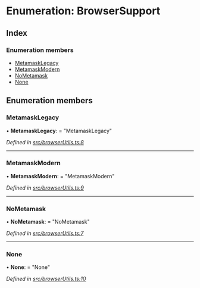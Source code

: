 # Enumeration: BrowserSupport

## Index

### Enumeration members

- [MetamaskLegacy](_browserutils_.browsersupport.md#metamasklegacy)
- [MetamaskModern](_browserutils_.browsersupport.md#metamaskmodern)
- [NoMetamask](_browserutils_.browsersupport.md#nometamask)
- [None](_browserutils_.browsersupport.md#none)

## Enumeration members

### MetamaskLegacy

• **MetamaskLegacy**: = "MetamaskLegacy"

_Defined in [src/browserUtils.ts:8](https://github.com/PolymathNetwork/polymath-sdk/blob/660aba8/src/browserUtils.ts#L8)_

---

### MetamaskModern

• **MetamaskModern**: = "MetamaskModern"

_Defined in [src/browserUtils.ts:9](https://github.com/PolymathNetwork/polymath-sdk/blob/660aba8/src/browserUtils.ts#L9)_

---

### NoMetamask

• **NoMetamask**: = "NoMetamask"

_Defined in [src/browserUtils.ts:7](https://github.com/PolymathNetwork/polymath-sdk/blob/660aba8/src/browserUtils.ts#L7)_

---

### None

• **None**: = "None"

_Defined in [src/browserUtils.ts:10](https://github.com/PolymathNetwork/polymath-sdk/blob/660aba8/src/browserUtils.ts#L10)_
